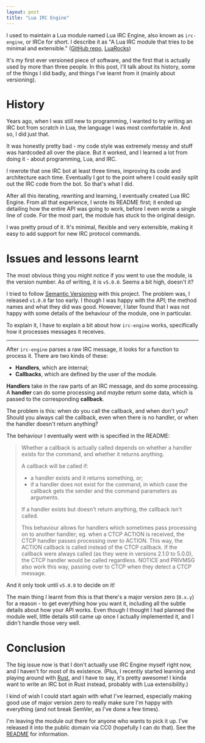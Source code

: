 ```yaml
---
layout: post
title: "Lua IRC Engine"
---
```


I used to maintain a Lua module named Lua IRC Engine, also known as `irc-engine`, or IRCe for short. I describe it as "A Lua IRC module that tries to be minimal and extensible." ([GitHub repo](https://github.com/mirrexagon/lua-irc-engine), [LuaRocks](https://luarocks.org/modules/mirrexagon/irc-engine))

It's my first ever versioned piece of software, and the first that is actually used by more than three people. In this post, I'll talk about its history, some of the things I did badly, and things I've learnt from it (mainly about versioning).


# History
Years ago, when I was still new to programming, I wanted to try writing an IRC bot from scratch in Lua, the language I was most comfortable in. And so, I did just that.

It was honestly pretty bad - my code style was extremely messy and stuff was hardcoded all over the place. But it worked, and I learned a lot from doing it - about programming, Lua, and IRC.

I rewrote that one IRC bot at least three times, improving its code and architecture each time. Eventually I got to the point where I could easily split out the IRC code from the bot. So that's what I did.

After all this iterating, rewriting and learning, I eventually created Lua IRC Engine. From all that experience, I wrote its README first; it ended up detailing how the entire API was going to work, before I even wrote a single line of code. For the most part, the module has stuck to the original design.

I was pretty proud of it. It's minimal, flexible and very extensible, making it easy to add support for new IRC protocol commands.


# Issues and lessons learnt
The most obvious thing you might notice if you went to use the module, is the version number. As of writing, it is `v5.0.0`. Seems a bit high, doesn't it?

I tried to follow [Semantic Versioning](http://semver.org/) with this project. The problem was, I released `v1.0.0` far too early. I though I was happy with the API; the method names and what they did was good. However, I later found that I was not happy with some details of the behaviour of the module, one in particular.

To explain it, I have to explain a bit about how `irc-engine` works, specifically how it processes messages it receives.

---

After `irc-engine` parses a raw IRC message, it looks for a function to process it. There are two kinds of these:

- **Handlers**, which are internal;
- **Callbacks**, which are defined by the user of the module.

**Handlers** take in the raw parts of an IRC message, and do some processing. A **handler** can do some processing and *maybe* return some data, which is passed to the corresponding **callback**.

The problem is this: when do you call the callback, and when don't you? Should you always call the callback, even when there is no handler, or when the handler doesn't return anything?

The behaviour I eventually went with is specified in the README:

>Whether a callback is actually called depends on whether a handler exists for the command, and whether it returns anything.
>
>A callback will be called if:
>
>- a handler exists and it returns something, or;
>- if a handler does not exist for the command, in which case the callback gets the sender and the command parameters as arguments.
>
>If a handler exists but doesn't return anything, the callback isn't called.
>
>This behaviour allows for handlers which sometimes pass processing on to another handler; eg. when a CTCP ACTION is received, the CTCP handler passes processing over to ACTION. This way, the ACTION callback is called instead of the CTCP callback. If the callback were always called (as they were in versions 2.1.0 to 5.0.0), the CTCP handler would be called regardless. NOTICE and PRIVMSG also work this way, passing over to CTCP when they detect a CTCP message.

And it only took until `v5.0.0` to decide on it!

The main thing I learnt from this is that there's a major version zero (`0.x.y`) for a reason - to get everything how you want it, including all the subtle details about how your API works. Even though I thought I had planned the module well, little details still came up once I actually implemented it, and I didn't handle those very well.


# Conclusion
The big issue now is that I don't actually use IRC Engine myself right now, and I haven't for most of its existence. (Plus, I recently started learning and playing around with [Rust](https://www.rust-lang.org), and I have to say, it's pretty awesome! I kinda want to write an IRC bot in Rust instead, probably with Lua extensibility.)

I kind of wish I could start again with what I've learned, especially making good use of major version zero to really make sure I'm happy with everything (and not break SemVer, as I've done a few times).

I'm leaving the module out there for anyone who wants to pick it up. I've released it into the public domain via CC0 (hopefully I can do that). See the [README](https://github.com/mirrexagon/lua-irc-engine/blob/master/README.md) for information.